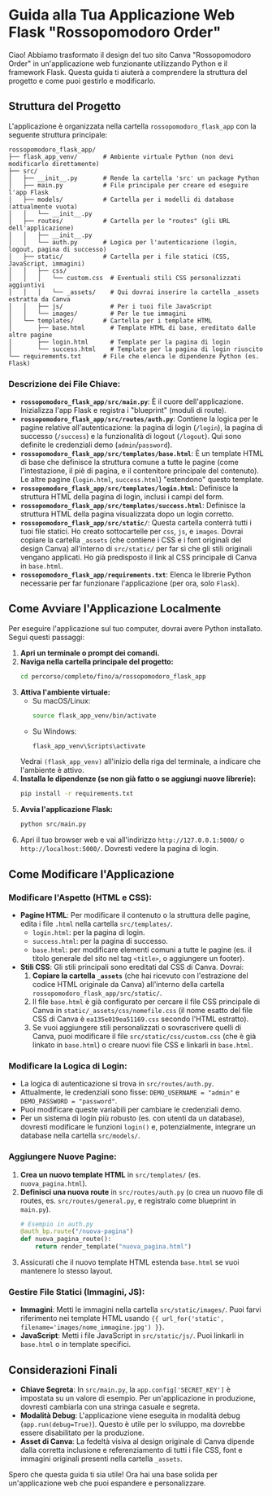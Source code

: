 # Guida alla Tua Applicazione Web Flask "Rossopomodoro Order"

Ciao! Abbiamo trasformato il design del tuo sito Canva "Rossopomodoro Order" in un'applicazione web funzionante utilizzando Python e il framework Flask. Questa guida ti aiuterà a comprendere la struttura del progetto e come puoi gestirlo e modificarlo.

## Struttura del Progetto

L'applicazione è organizzata nella cartella `rossopomodoro_flask_app` con la seguente struttura principale:

```
rossopomodoro_flask_app/
├── flask_app_venv/       # Ambiente virtuale Python (non devi modificarlo direttamente)
├── src/
│   ├── __init__.py       # Rende la cartella 'src' un package Python
│   ├── main.py           # File principale per creare ed eseguire l'app Flask
│   ├── models/           # Cartella per i modelli di database (attualmente vuota)
│   │   └── __init__.py
│   ├── routes/           # Cartella per le "routes" (gli URL dell'applicazione)
│   │   ├── __init__.py
│   │   └── auth.py       # Logica per l'autenticazione (login, logout, pagina di successo)
│   ├── static/           # Cartella per i file statici (CSS, JavaScript, immagini)
│   │   ├── css/
│   │   │   └── custom.css  # Eventuali stili CSS personalizzati aggiuntivi
│   │   │   └── _assets/    # Qui dovrai inserire la cartella _assets estratta da Canva
│   │   ├── js/             # Per i tuoi file JavaScript
│   │   └── images/         # Per le tue immagini
│   └── templates/        # Cartella per i template HTML
│       ├── base.html       # Template HTML di base, ereditato dalle altre pagine
│       ├── login.html      # Template per la pagina di login
│       └── success.html    # Template per la pagina di login riuscito
└── requirements.txt      # File che elenca le dipendenze Python (es. Flask)
```

### Descrizione dei File Chiave:

*   **`rossopomodoro_flask_app/src/main.py`**: È il cuore dell'applicazione. Inizializza l'app Flask e registra i "blueprint" (moduli di route).
*   **`rossopomodoro_flask_app/src/routes/auth.py`**: Contiene la logica per le pagine relative all'autenticazione: la pagina di login (`/login`), la pagina di successo (`/success`) e la funzionalità di logout (`/logout`). Qui sono definite le credenziali demo (`admin`/`password`).
*   **`rossopomodoro_flask_app/src/templates/base.html`**: È un template HTML di base che definisce la struttura comune a tutte le pagine (come l'intestazione, il piè di pagina, e il contenitore principale del contenuto). Le altre pagine (`login.html`, `success.html`) "estendono" questo template.
*   **`rossopomodoro_flask_app/src/templates/login.html`**: Definisce la struttura HTML della pagina di login, inclusi i campi del form.
*   **`rossopomodoro_flask_app/src/templates/success.html`**: Definisce la struttura HTML della pagina visualizzata dopo un login corretto.
*   **`rossopomodoro_flask_app/src/static/`**: Questa cartella conterrà tutti i tuoi file statici. Ho creato sottocartelle per `css`, `js`, e `images`. Dovrai copiare la cartella `_assets` (che contiene i CSS e i font originali del design Canva) all'interno di `src/static/` per far sì che gli stili originali vengano applicati. Ho già predisposto il link al CSS principale di Canva in `base.html`.
*   **`rossopomodoro_flask_app/requirements.txt`**: Elenca le librerie Python necessarie per far funzionare l'applicazione (per ora, solo `Flask`).

## Come Avviare l'Applicazione Localmente

Per eseguire l'applicazione sul tuo computer, dovrai avere Python installato. Segui questi passaggi:

1.  **Apri un terminale o prompt dei comandi.**
2.  **Naviga nella cartella principale del progetto:**
    ```bash
    cd percorso/completo/fino/a/rossopomodoro_flask_app
    ```
3.  **Attiva l'ambiente virtuale:**
    *   Su macOS/Linux:
        ```bash
        source flask_app_venv/bin/activate
        ```
    *   Su Windows:
        ```bash
        flask_app_venv\Scripts\activate
        ```
    Vedrai `(flask_app_venv)` all'inizio della riga del terminale, a indicare che l'ambiente è attivo.
4.  **Installa le dipendenze (se non già fatto o se aggiungi nuove librerie):**
    ```bash
    pip install -r requirements.txt
    ```
5.  **Avvia l'applicazione Flask:**
    ```bash
    python src/main.py
    ```
6.  Apri il tuo browser web e vai all'indirizzo `http://127.0.0.1:5000/` o `http://localhost:5000/`. Dovresti vedere la pagina di login.

## Come Modificare l'Applicazione

### Modificare l'Aspetto (HTML e CSS):

*   **Pagine HTML**: Per modificare il contenuto o la struttura delle pagine, edita i file `.html` nella cartella `src/templates/`.
    *   `login.html`: per la pagina di login.
    *   `success.html`: per la pagina di successo.
    *   `base.html`: per modificare elementi comuni a tutte le pagine (es. il titolo generale del sito nel tag `<title>`, o aggiungere un footer).
*   **Stili CSS**: Gli stili principali sono ereditati dal CSS di Canva. Dovrai:
    1.  **Copiare la cartella `_assets`** (che hai ricevuto con l'estrazione del codice HTML originale da Canva) all'interno della cartella `rossopomodoro_flask_app/src/static/`.
    2.  Il file `base.html` è già configurato per cercare il file CSS principale di Canva in `static/_assets/css/nomefile.css` (il nome esatto del file CSS di Canva è `ea135e019ea51169.css` secondo l'HTML estratto).
    3.  Se vuoi aggiungere stili personalizzati o sovrascrivere quelli di Canva, puoi modificare il file `src/static/css/custom.css` (che è già linkato in `base.html`) o creare nuovi file CSS e linkarli in `base.html`.

### Modificare la Logica di Login:

*   La logica di autenticazione si trova in `src/routes/auth.py`.
*   Attualmente, le credenziali sono fisse: `DEMO_USERNAME = "admin"` e `DEMO_PASSWORD = "password"`.
*   Puoi modificare queste variabili per cambiare le credenziali demo.
*   Per un sistema di login più robusto (es. con utenti da un database), dovresti modificare le funzioni `login()` e, potenzialmente, integrare un database nella cartella `src/models/`.

### Aggiungere Nuove Pagine:

1.  **Crea un nuovo template HTML** in `src/templates/` (es. `nuova_pagina.html`).
2.  **Definisci una nuova route** in `src/routes/auth.py` (o crea un nuovo file di routes, es. `src/routes/general.py`, e registralo come blueprint in `main.py`).
    ```python
    # Esempio in auth.py
    @auth_bp.route("/nuova-pagina")
    def nuova_pagina_route():
        return render_template("nuova_pagina.html")
    ```
3.  Assicurati che il nuovo template HTML estenda `base.html` se vuoi mantenere lo stesso layout.

### Gestire File Statici (Immagini, JS):

*   **Immagini**: Metti le immagini nella cartella `src/static/images/`. Puoi farvi riferimento nei template HTML usando `{{ url_for('static', filename='images/nome_immagine.jpg') }}`.
*   **JavaScript**: Metti i file JavaScript in `src/static/js/`. Puoi linkarli in `base.html` o in template specifici.

## Considerazioni Finali

*   **Chiave Segreta**: In `src/main.py`, la `app.config['SECRET_KEY']` è impostata su un valore di esempio. Per un'applicazione in produzione, dovresti cambiarla con una stringa casuale e segreta.
*   **Modalità Debug**: L'applicazione viene eseguita in modalità debug (`app.run(debug=True)`). Questo è utile per lo sviluppo, ma dovrebbe essere disabilitato per la produzione.
*   **Asset di Canva**: La fedeltà visiva al design originale di Canva dipende dalla corretta inclusione e referenziamento di tutti i file CSS, font e immagini originali presenti nella cartella `_assets`.

Spero che questa guida ti sia utile! Ora hai una base solida per un'applicazione web che puoi espandere e personalizzare.
